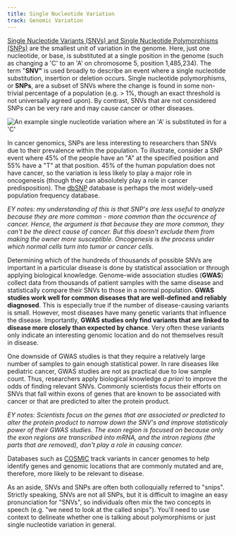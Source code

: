 ```yaml
---
title: Single Nucleotide Variation
track: Genomic Variation
---
```


[Single Nucleotide Variants (SNVs) and Single Nucleotide Polymorphisms
(SNPs)](https://en.wikipedia.org/wiki/Single-nucleotide_polymorphism) are the
smallest unit of variation in the genome. Here, just one nucleotide, or base, is
substituted at a single position in the genome (such as changing a 'C' to an 'A'
on chromosome 5, position 1,485,234). The term "**SNV"** is used broadly to
describe an event where a single nucleotide substitution, insertion or deletion
occurs. Single nucleotide polymorphisms, or **SNPs**, are a subset of SNVs where
the change is found in some non-trivial percentage of a population (e.g. \> 1%,
though an exact threshold is not universally agreed upon). By contrast, SNVs
that are not considered SNPs can be very rare and may cause cancer or other
diseases.

![An example single nucleotide variation where an 'A' is substituted in for a 'C'](../images/2.1-SNV.jpg)

In cancer genomics, SNPs are less interesting to researchers than SNVs due to
their prevalence within the population. To illustrate, consider a SNP event
where 45% of the people have an "A" at the specified position and 55% have a "T"
at that position. 45% of the human population does not have cancer, so the
variation is less likely to play a major role in oncogenesis (though they can
absolutely play a role in cancer predisposition).
The [dbSNP](https://www.ncbi.nlm.nih.gov/snp/) database is perhaps the most
widely-used population frequency database.

*EY notes: my understanding of this is that SNP's are less useful to analyze
because they are more common - more common than the occurence of cancer. Hence,
the argument is that because they are more common, they can't be the direct
cause of cancer. But this doesn't exclude them from making the owner more
susceptible. Oncogenesis is the process under which normal cells turn into tumor
or cancer cells.*

Determining which of the hundreds of thousands of possible SNVs are important in
a particular disease is done by statistical association or through applying
biological knowledge. Genome-wide association studies (**GWAS**) collect data
from thousands of patient samples with the same disease and statistically
compare their SNVs to those in a normal population. **GWAS studies work well for
common diseases that are well-defined and reliably diagnosed**. This is especially
true if the number of disease-causing variants is small. However, most diseases
have many genetic variants that influence the disease. Importantly, **GWAS studies
only find variants that are linked to disease more closely than expected by
chance**. Very often these variants only indicate an interesting genomic location
and do not themselves result in disease.

One downside of GWAS studies is that they require a relatively large number of
samples to gain enough statistical power. In rare diseases like pediatric
cancer, GWAS studies are not as practical due to low sample count. Thus,
researchers apply biological knowledge _a priori_ to improve the odds of finding
relevant SNVs. Commonly scientists focus their efforts on SNVs that fall within
exons of genes that are known to be associated with cancer or that are predicted to
alter the protein product. 

*EY notes: Scientists focus on the genes that are associated or predicted to 
alter the protein product to narrow down the SNV's and improve statisticaly
power of their GWAS studies. The exon region is focused on because only the exon
regions are transcribed into mRNA, and the intron regions (the parts that are
removed), don't play a role in causing cancer.*

Databases such
as [COSMIC](https://cancer.sanger.ac.uk/cosmic) track variants in cancer genomes
to help identify genes and genomic locations that are commonly mutated and are,
therefore, more likely to be relevant to disease.

As an aside, SNVs and SNPs are often both colloquially referred to "snips".
Strictly speaking, SNVs are not all SNPs, but it is difficult to imagine an easy
pronunciation for "SNVs", so individuals often mix the two concepts in speech
(e.g. "we need to look at the called snips"). You'll need to use context to
delineate whether one is talking about polymorphisms or just single nucleotide
variation in general.
